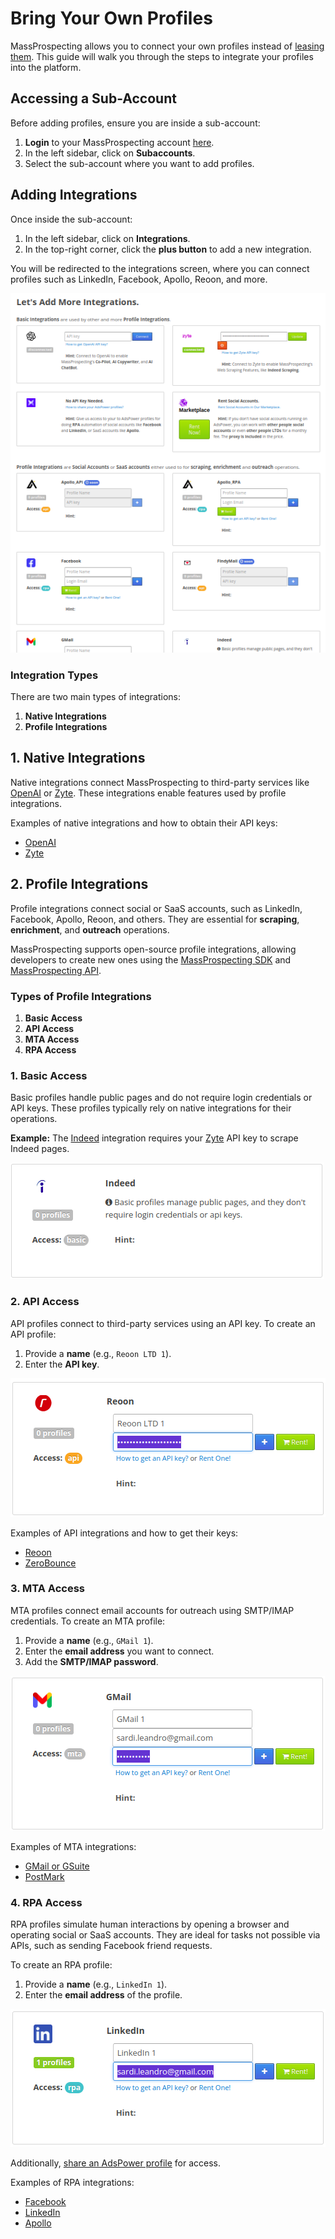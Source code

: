 # Bring Your Own Profiles

MassProspecting allows you to connect your own profiles instead of [leasing them](/user/2-leasing-profiles.md). This guide will walk you through the steps to integrate your profiles into the platform.

## Accessing a Sub-Account

Before adding profiles, ensure you are inside a sub-account:

1. **Login** to your MassProspecting account [here](https://massprospecting.com/login).
2. In the left sidebar, click on **Subaccounts**.
3. Select the sub-account where you want to add profiles.



## Adding Integrations

Once inside the sub-account:

1. In the left sidebar, click on **Integrations**.
2. In the top-right corner, click the **plus button** to add a new integration.

You will be redirected to the integrations screen, where you can connect profiles such as LinkedIn, Facebook, Apollo, Reoon, and more.

![MassProspecting Integrations](/assets/user/3-1.png)

### Integration Types

There are two main types of integrations:

1. **Native Integrations**
2. **Profile Integrations**



## 1. Native Integrations

Native integrations connect MassProspecting to third-party services like [OpenAI](https://openai.com) or [Zyte](https://zyte.com). These integrations enable features used by profile integrations.

Examples of native integrations and how to obtain their API keys:
- [OpenAI](/integrations/10-openai.md)
- [Zyte](/integrations/9-zyte.md)



## 2. Profile Integrations

Profile integrations connect social or SaaS accounts, such as LinkedIn, Facebook, Apollo, Reoon, and others. They are essential for **scraping**, **enrichment**, and **outreach** operations.

MassProspecting supports open-source profile integrations, allowing developers to create new ones using the [MassProspecting SDK](https://github.com/massprospecting/mass-sdk) and [MassProspecting API](https://github.com/massprospecting/mass-client).

### Types of Profile Integrations

1. **Basic Access**
2. **API Access**
3. **MTA Access**
4. **RPA Access**



### 1. Basic Access

Basic profiles handle public pages and do not require login credentials or API keys. These profiles typically rely on native integrations for their operations.

**Example:** The [Indeed](https://indeed.com) integration requires your [Zyte](https://zyte.com) API key to scrape Indeed pages.

![MassProspecting Indeed Integration](/assets/user/3-2.png)



### 2. API Access

API profiles connect to third-party services using an API key. To create an API profile:
1. Provide a **name** (e.g., `Reoon LTD 1`).
2. Enter the **API key**.

![MassProspecting Reoon Integration via API Key](/assets/user/3-3.png)

Examples of API integrations and how to get their keys:
- [Reoon](/integrations/7-reoon.md)
- [ZeroBounce](/integrations/8-zerobounce.md)



### 3. MTA Access

MTA profiles connect email accounts for outreach using SMTP/IMAP credentials. To create an MTA profile:
1. Provide a **name** (e.g., `GMail 1`).
2. Enter the **email address** you want to connect.
3. Add the **SMTP/IMAP password**.

![MassProspecting GMail Integration via MTA Credentials](/assets/user/3-4.png)

Examples of MTA integrations:
- [GMail or GSuite](/integrations/1-gmail-or-gsuite.md)
- [PostMark](/integrations/2-postmark.md)



### 4. RPA Access

RPA profiles simulate human interactions by opening a browser and operating social or SaaS accounts. They are ideal for tasks not possible via APIs, such as sending Facebook friend requests.

To create an RPA profile:
1. Provide a **name** (e.g., `LinkedIn 1`).
2. Enter the **email address** of the profile.

![MassProspecting RPA Integration](/assets/user/3-5.png)

Additionally, [share an AdsPower profile](/integrations/11-adspower.md) for access.

Examples of RPA integrations:
- [Facebook](/integrations/5-facebook.md)
- [LinkedIn](/integrations/4-linkedin.md)
- [Apollo](/integrations/6-apollo.md)
